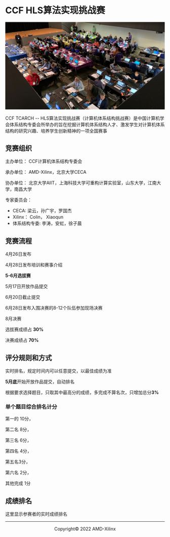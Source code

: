 # CCF HLS算法实现挑战赛

![](./images/cover.jpg)

CCF TCARCH -- HLS算法实现挑战赛（计算机体系结构挑战赛）是中国计算机学会体系结构专委会所举办的旨在挖掘计算机体系结构人才、激发学生对计算机体系结构的研究兴趣、培养学生创新精神的一项全国赛事

## 竞赛组织
主办单位： CCF计算机体系结构专委会

承办单位： AMD-Xilinx，北京大学CECA

协办单位： 北京大学AIIT，上海科技大学可重构计算实验室，山东大学，江南大学，南昌大学

专家委员会：
+ CECA: 梁云，孙广宇，罗国杰
+ Xilinx： Colin， Xiaoqun
+ 体系结构专委:   李涛，安虹，徐子晨


## 竞赛流程


4月26日发布

4月28日发布培训和赛事介绍

**5-6月选拔赛**

5月17日开放作品提交

6月20日截止提交

6月28日发布入围决赛的8-12个队伍参加现场决赛

8月决赛

选拔赛成绩占 **30%**

决赛成绩占 **70%**

## 评分规则和方式

实时排名，规定时间内可以任意提交，以最佳成绩为准

**5月底**开始开放作品提交，自动排名

根据要求选择题目，只取其中最高分的成绩，多完成不算名次，只增加总分**3%**

### 单个题目综合排名计分

第一的 10分， 

第二名 8分，

第三名 6分，

第四名 4分，

第五名3分，

第六名 2分，

其他完成 1分




## 成绩排名

这里显示参赛者的实时成绩排名

---------------------------------------
<p align="center">Copyright&copy; 2022 AMD-Xilinx</p>
